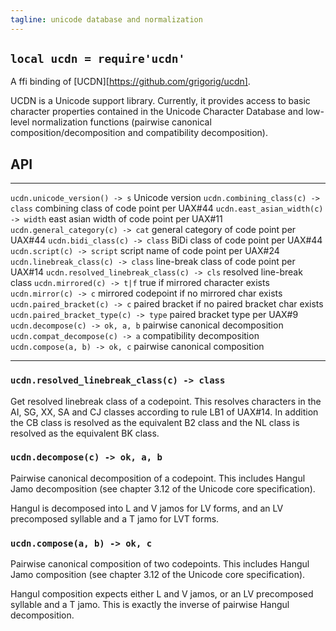 ```yaml
---
tagline: unicode database and normalization
---
```


## `local ucdn = require'ucdn'`

A ffi binding of [UCDN][https://github.com/grigorig/ucdn].

UCDN is a Unicode support library. Currently, it provides access
to basic character properties contained in the Unicode Character
Database and low-level normalization functions (pairwise canonical
composition/decomposition and compatibility decomposition).

## API

------------------------------------------ -----------------------------------------
`ucdn.unicode_version() -> s`              Unicode version
`ucdn.combining_class(c) -> class`         combining class of code point per UAX#44
`ucdn.east_asian_width(c) -> width`        east asian width of code point per UAX#11
`ucdn.general_category(c) -> cat`          general category of code point per UAX#44
`ucdn.bidi_class(c) -> class`              BiDi class of code point per UAX#44
`ucdn.script(c) -> script`                 script name of code point per UAX#24
`ucdn.linebreak_class(c) -> class`         line-break class of code point per UAX#14
`ucdn.resolved_linebreak_class(c) -> cls`  resolved line-break class
`ucdn.mirrored(c) -> t|f`                  true if mirrored character exists
`ucdn.mirror(c) -> c`                      mirrored codepoint if no mirrored char exists
`ucdn.paired_bracket(c) -> c`              paired bracket if no paired bracket char exists
`ucdn.paired_bracket_type(c) -> type`      paired bracket type per UAX#9
`ucdn.decompose(c) -> ok, a, b`            pairwise canonical decomposition
`ucdn.compat_decompose(c) -> a`            compatibility decomposition
`ucdn.compose(a, b) -> ok, c`              pairwise canonical composition
------------------------------------------ ------------------------------------------

### `ucdn.resolved_linebreak_class(c) -> class`

Get resolved linebreak class of a codepoint. This resolves characters
in the AI, SG, XX, SA and CJ classes according to rule LB1 of UAX#14.
In addition the CB class is resolved as the equivalent B2 class and
the NL class is resolved as the equivalent BK class.

### `ucdn.decompose(c) -> ok, a, b`

Pairwise canonical decomposition of a codepoint. This includes
Hangul Jamo decomposition (see chapter 3.12 of the Unicode core
specification).

Hangul is decomposed into L and V jamos for LV forms, and an
LV precomposed syllable and a T jamo for LVT forms.

### `ucdn.compose(a, b) -> ok, c`

Pairwise canonical composition of two codepoints. This includes
Hangul Jamo composition (see chapter 3.12 of the Unicode core
specification).

Hangul composition expects either L and V jamos, or an LV
precomposed syllable and a T jamo. This is exactly the inverse
of pairwise Hangul decomposition.
